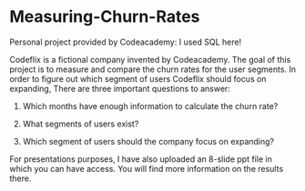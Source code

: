 # Measuring-Churn-Rates
Personal project provided by Codeacademy: I used SQL here!

Codeflix is a fictional company invented by Codeacademy. The goal of this project is to measure and compare the churn rates for the user segments.
In order to figure out which segment of users Codeflix should focus on expanding, There are three important questions to answer:

1. Which months have enough information to calculate the churn rate?

2. What segments of users exist?

3. Which segment of users should the company focus on expanding?

For presentations purposes, I have also uploaded an 8-slide ppt file in which you can have access. You will find more information on the results there.

